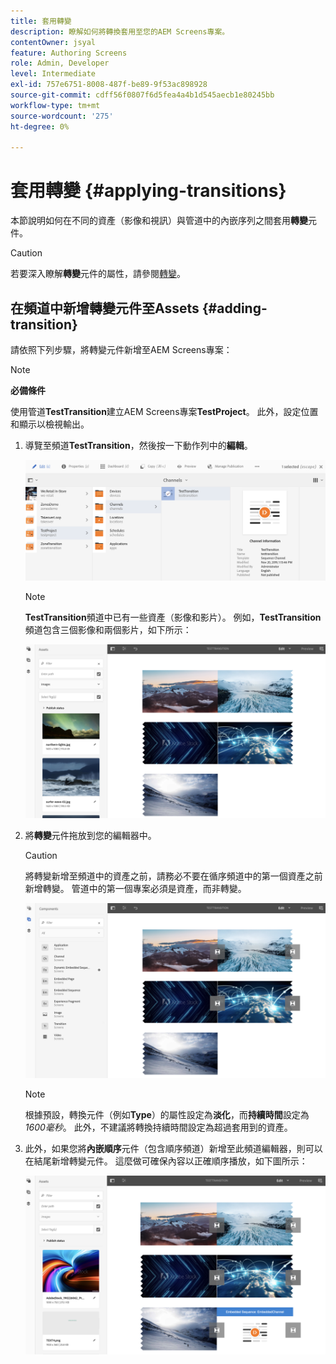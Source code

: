 ```yaml
---
title: 套用轉變
description: 瞭解如何將轉換套用至您的AEM Screens專案。
contentOwner: jsyal
feature: Authoring Screens
role: Admin, Developer
level: Intermediate
exl-id: 757e6751-8008-487f-be89-9f53ac898928
source-git-commit: cdff56f0807f6d5fea4a4b1d545aecb1e80245bb
workflow-type: tm+mt
source-wordcount: '275'
ht-degree: 0%

---
```


# 套用轉變 {#applying-transitions}

本節說明如何在不同的資產（影像和視訊）與管道中的內嵌序列之間套用&#x200B;**轉變**&#x200B;元件。

>[!CAUTION]
>
>若要深入瞭解&#x200B;**轉變**&#x200B;元件的屬性，請參閱[轉變](adding-components-to-a-channel.md#transition)。

## 在頻道中新增轉變元件至Assets {#adding-transition}

請依照下列步驟，將轉變元件新增至AEM Screens專案：

>[!NOTE]
>
>**必備條件**
>
>使用管道&#x200B;**TestTransition**&#x200B;建立AEM Screens專案&#x200B;**TestProject**。 此外，設定位置和顯示以檢視輸出。

1. 導覽至頻道&#x200B;**TestTransition**，然後按一下動作列中的&#x200B;**編輯**。

   ![影像1](assets/transitions1.png)

   >[!NOTE]
   >
   >**TestTransition**&#x200B;頻道中已有一些資產（影像和影片）。 例如，**TestTransition**&#x200B;頻道包含三個影像和兩個影片，如下所示：

   ![image2](assets/transitions2.png)


1. 將&#x200B;**轉變**&#x200B;元件拖放到您的編輯器中。

   >[!CAUTION]
   >
   >將轉變新增至頻道中的資產之前，請務必不要在循序頻道中的第一個資產之前新增轉變。 管道中的第一個專案必須是資產，而非轉變。

   ![影像3](assets/transitions3.png)

   >[!NOTE]
   >
   >根據預設，轉換元件（例如&#x200B;**Type**）的屬性設定為&#x200B;**淡化**，而&#x200B;**持續時間**&#x200B;設定為&#x200B;*1600毫秒*。 此外，不建議將轉換持續時間設定為超過套用到的資產。

1. 此外，如果您將&#x200B;**內嵌順序**&#x200B;元件（包含順序頻道）新增至此頻道編輯器，則可以在結尾新增轉變元件。 這麼做可確保內容以正確順序播放，如下圖所示：

   ![影像3](assets/transitions5.png)
